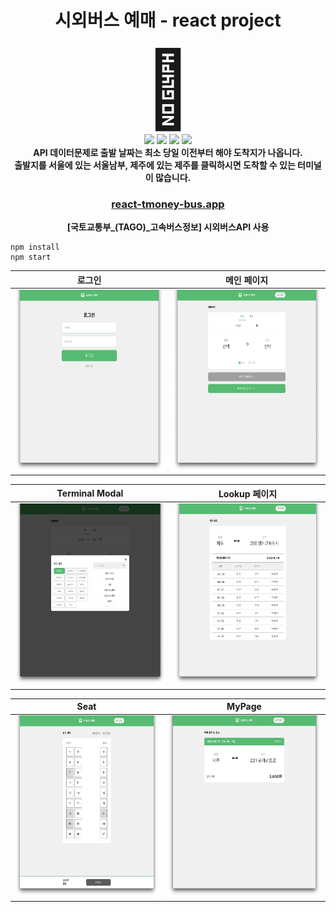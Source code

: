 <div align="center">
  
# 시외버스 예매 - react project

<span style="font-size:120px">:bus:</span>
<br />
<img src="https://img.shields.io/badge/react-%2320232a.svg?style=for-the-badge&logo=react&logoColor=%2361DAFB"> <img src="https://img.shields.io/badge/redux-%23593d88.svg?style=for-the-badge&logo=redux&logoColor=white"> <img src="https://img.shields.io/badge/styled--components-DB7093?style=for-the-badge&logo=styled-components&logoColor=white"> <img src="https://img.shields.io/badge/firestore-%23039BE5.svg?style=for-the-badge&logo=firebase">
<br />
**API 데이터문제로 출발 날짜는 최소 당일 이전부터 해야 도착지가 나옵니다.**
<br />
**출발지를 서울에 있는 서울남부, 제주에 있는 제주를 클릭하시면 도착할 수 있는 터미널이 많습니다.**

### [react-tmoney-bus.app](https://react-tmoney-bus.vercel.app/)

**[국토교통부_(TAGO)_고속버스정보] 시외버스API 사용**

</div>

```
npm install
npm start
```

|                                로그인                                |                              메인 페이지                               |
| :------------------------------------------------------------------: | :--------------------------------------------------------------------: |
| <img src="./src/assets/img/Login.png" width="600px" height="290px"/> | <img src="./src/assets/img/HomePage.png" width="600px" height="290px"> |

|                                Terminal Modal                                |                             Lookup 페이지                             |
| :--------------------------------------------------------------------------: | :-------------------------------------------------------------------: |
| <img src="./src/assets/img/TerminalModal.png" width="600px" height="290px"/> | <img src="./src/assets/img/Lookup.png"  width="600px" height="290px"> |

|                                Seat                                 |                                MyPage                                 |
| :-----------------------------------------------------------------: | :-------------------------------------------------------------------: |
| <img src="./src/assets/img/Seat.png" width="600px" height="290px"/> | <img src="./src/assets/img/Mypage.png"  width="600px" height="290px"> |
